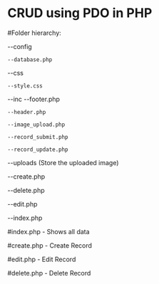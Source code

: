 ﻿# CRUD using PDO in PHP
 
#Folder hierarchy:

  --config
  
    --database.php
    
  --css
  
    --style.css
    
  --inc
    --footer.php
    
    --header.php
    
    --image_upload.php
    
    --record_submit.php
    
    --record_update.php
    
  --uploads
    (Store the uploaded image)
    
  --create.php
  
  --delete.php
  
  --edit.php
  
  --index.php
 
 #index.php - Shows all data 
 
 #create.php - Create Record 
 
 #edit.php - Edit Record 
 
 #delete.php - Delete Record
 
 
